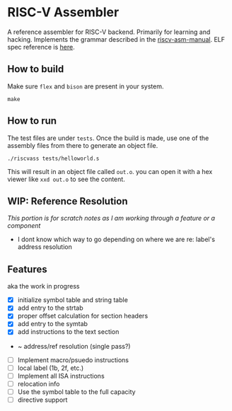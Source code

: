 # RISC-V Assembler
A reference assembler for RISC-V backend. Primarily for learning
and hacking. Implements the grammar described in the 
[riscv-asm-manual](https://github.com/riscv-non-isa/riscv-asm-manual/blob/main/src/asm-manual.adoc).
ELF spec reference is [here](https://github.com/riscv-non-isa/riscv-elf-psabi-doc/blob/master/riscv-elf.adoc).

## How to build
Make sure `flex` and `bison` are present in your system.
```
make
```
## How to run
The test files are under `tests`. Once the build is made,
use one of the assembly files from there to generate an
object file.
```
./riscvass tests/helloworld.s
```

This will result in an object file called `out.o`. you
can open it with a hex viewer like `xxd out.o` to see
the content.

## WIP: Reference Resolution
_This portion is for scratch notes as I am working through
a feature or a component_
 
- I dont know which way to go depending on where we are
re: label's address resolution

## Features
aka the work in progress
- [x] initialize symbol table and string table
- [x] add entry to the strtab
- [x] proper offset calculation for section headers
- [x] add entry to the symtab
- [x] add instructions to the text section
-  ~  address/ref resolution (single pass?)
- [ ] Implement macro/psuedo instructions
- [ ] local label (1b, 2f, etc.)
- [ ] Implement all ISA instructions
- [ ] relocation info
- [ ] Use the symbol table to the full capacity
- [ ] directive support
